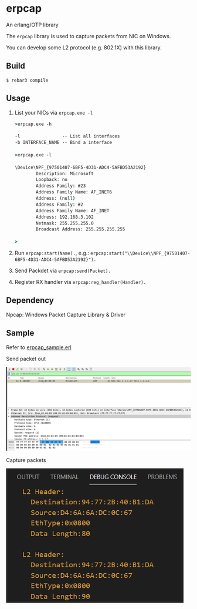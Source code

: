 erpcap
=====

An erlang/OTP library

The `erpcap` library is used to capture packets from NIC on Windows.

You can develop some L2 protocol (e.g. 802.1X) with this library.

Build
-----

    $ rebar3 compile

Usage
-----
1. List your NICs via `erpcap.exe -l`

    ```cmd
    >erpcap.exe -h

    -l                -- List all interfaces
    -b INTERFACE_NAME -- Bind a interface

    >erpcap.exe -l

    \Device\NPF_{97501407-6BF5-4D31-ADC4-5AFBD53A2192}
            Description: Microsoft
            Loopback: no
            Address Family: #23
            Address Family Name: AF_INET6
            Address: (null)
            Address Family: #2
            Address Family Name: AF_INET
            Address: 192.168.3.102
            Netmask: 255.255.255.0
            Broadcast Address: 255.255.255.255

    >
    ```

2. Run `erpcap:start(Name).`, e.g.: `erpcap:start("\\Device\\NPF_{97501407-6BF5-4D31-ADC4-5AFBD53A2192}").`

3. Send Packdet via `erpcap:send(Packet).`

4. Register RX handler via `erpcap:reg_handler(Handler).`

Dependency
------
Npcap: Windows Packet Capture Library & Driver

Sample
------

Refer to [erpcap_sample.erl](src/erpcap_sample.erl)

Send packet out

![Send Packet](doc/send.jpg)

Capture packets

![Recv Packet](doc/capture.jpg)
